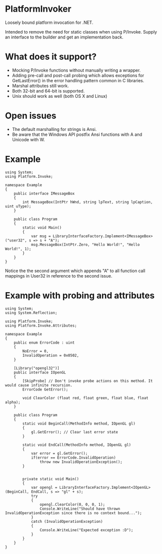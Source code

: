 PlatformInvoker
===============

Loosely bound platform invocation for .NET.

Intended to remove the need for static classes 
when using P/Invoke. Supply an interface to
the builder and get an implementation back.

What does it support?
=====================

* Mocking P/Invoke functions without manually writing a wrapper.
* Adding pre-call and post-call probing which allows exceptions
  for GetLastError() in the error handling pattern common in C
  libraries.
* Marshal attributes still work.
* Both 32-bit and 64-bit is supported.
* Unix should work as well (both OS X and Linux)

Open issues
===========
* The default marshalling for strings is Ansi. 
* Be aware that the Windows API postfix Ansi functions with A 
  and Unicode with W.

Example
=======
    using System;
    using Platform.Invoke;

    namespace Example
    {
        public interface IMessageBox
        {
            int MessageBox(IntPtr hWnd, string lpText, string lpCaption, uint uType);
        }

        public class Program
        {
            static void Main()
            {
                var msg = LibraryInterfaceFactory.Implement<IMessageBox>("user32", s => s + "A");
                msg.MessageBox(IntPtr.Zero, "Hello World!", "Hello World!", 1);
            }
        }
    }
    
Notice the the second argument which appends "A" to all function
call mappings in User32 in reference to the second issue.

Example with probing and attributes
===================================

	using System;
	using System.Reflection;

	using Platform.Invoke;
	using Platform.Invoke.Attributes;

	namespace Example
	{
		public enum ErrorCode : uint
		{
			NoError = 0,
			InvalidOperation = 0x0502,
		}

		[Library("opengl32")]
		public interface IOpenGL
		{
			[SkipProbe] // Don't invoke probe actions on this method. It would cause infinite recursion.
			ErrorCode GetError();

			void ClearColor (float red, float green, float blue, float alpha);
		}

		public class Program
		{
			static void BeginCall(MethodInfo method, IOpenGL gl)
			{
				gl.GetError(); // Clear last error state
			}

			static void EndCall(MethodInfo method, IOpenGL gl)
			{
				var error = gl.GetError();
				if(error == ErrorCode.InvalidOperation)
					throw new InvalidOperationException();
			}


			private static void Main()
			{
				var opengl = LibraryInterfaceFactory.Implement<IOpenGL>(BeginCall, EndCall, s => "gl" + s);
				try
				{
					opengl.ClearColor(0, 0, 0, 1);
					Console.WriteLine("Should have thrown InvalidOperationException since there is no context bound...");
				}
				catch (InvalidOperationException)
				{
					Console.WriteLine("Expected exception :D");
				}
			}
		}
	}

